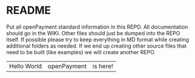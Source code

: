 README
========

Put all openPayment standard information in this REPO.  All documentation should go in the WIKI.  Other files should just be dumped into the REPO itself.  If possible please try to keep everything in MD format while creating additional folders as needed.  If we end up creating other source files that need to be built (like examples) we will create another REPO.

<table>
    <tr>
        <td>Hello World</td>
        <td>openPayment</td>
        <td>is here!</td>
    </tr>
</table>
